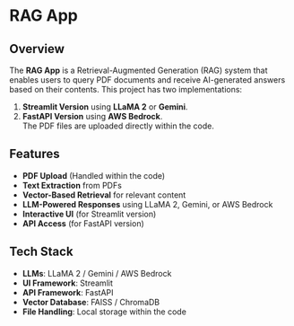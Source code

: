 # RAG App  
## Overview  
The **RAG App** is a Retrieval-Augmented Generation (RAG) system that enables users to query PDF documents and receive AI-generated answers based on their contents. This project has two implementations:  
1. **Streamlit Version** using **LLaMA 2** or **Gemini**.  
2. **FastAPI Version** using **AWS Bedrock**.  
The PDF files are uploaded directly within the code.  
## Features  
- **PDF Upload** (Handled within the code)  
- **Text Extraction** from PDFs  
- **Vector-Based Retrieval** for relevant content  
- **LLM-Powered Responses** using LLaMA 2, Gemini, or AWS Bedrock  
- **Interactive UI** (for Streamlit version)  
- **API Access** (for FastAPI version)  
## Tech Stack  
- **LLMs**: LLaMA 2 / Gemini / AWS Bedrock  
- **UI Framework**: Streamlit  
- **API Framework**: FastAPI  
- **Vector Database**: FAISS / ChromaDB  
- **File Handling**: Local storage within the code  

